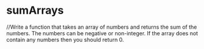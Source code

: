 # sumArrays
//Write a function that takes an array of numbers and returns the sum of the numbers. The numbers can be negative or non-integer. If the array does not contain any numbers then you should return 0.
